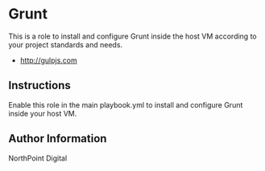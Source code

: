 # Grunt

This is a role to install and configure Grunt inside the host VM according to your project standards and needs.

* http://gulpjs.com

## Instructions

Enable this role in the main playbook.yml to install and configure Grunt inside your host VM.

## Author Information

NorthPoint Digital
